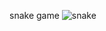 snake game
![snake](https://user-images.githubusercontent.com/20369800/51984957-ad399c00-24c2-11e9-90f3-201eb408bf22.gif)
